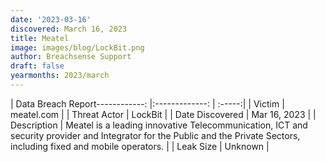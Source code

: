 ```yaml
---
date: '2023-03-16'
discovered: March 16, 2023
title: Meatel
image: images/blog/LockBit.png
author: Breachsense Support
draft: false
yearmonths: 2023/march
---
```


| Data Breach Report------------:     |:-------------:    | :-----:|
| Victim      | meatel.com      | 
| Threat Actor      | LockBit      | 
| Date Discovered      | Mar 16, 2023      | 
| Description      | Meatel is a leading innovative Telecommunication, ICT and security provider and Integrator for the Public and the Private Sectors, including fixed and mobile operators.      | 
| Leak Size      | Unknown      | 

